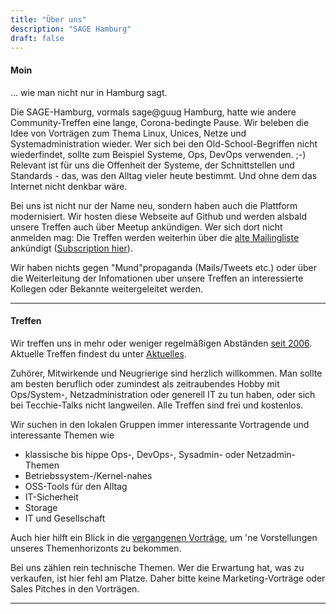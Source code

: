 ```yaml
---
title: "Über uns"
description: "SAGE Hamburg"
draft: false
---
```


#### Moin ####

... wie man nicht nur in Hamburg sagt.

Die SAGE-Hamburg, vormals sage@guug Hamburg, hatte wie andere Community-Treffen eine lange, Corona-bedingte Pause.
Wir beleben die Idee von Vorträgen zum Thema Linux, Unices, Netze und Systemadministration wieder. Wer sich
bei den Old-School-Begriffen nicht wiederfindet, sollte zum Beispiel Systeme, Ops, DevOps verwenden. ;-)
Relevant ist für uns die Offenheit der Systeme, der Schnittstellen und Standards - das, was den Alltag
vieler heute bestimmt. Und ohne dem das Internet nicht denkbar wäre.

Bei uns ist nicht nur der Name neu, sondern haben auch die Plattform modernisiert. Wir hosten diese Webseite auf Github
und werden alsbald unsere Treffen auch über Meetup ankündigen. Wer sich dort nicht anmelden mag: Die Treffen werden
weiterhin über die [alte Mailingliste](https://lists.guug.de/pipermail/sage-hamburg/) ankündigt ([Subscription hier](https://lists.guug.de/cgi-bin/mailman/listinfo/sage-hamburg)).

Wir haben nichts gegen "Mund"propaganda (Mails/Tweets etc.) oder über die Weiterleitung der Infomationen uber unsere Treffen an interessierte Kollegen oder Bekannte weitergeleitet werden.

---

#### Treffen ####

Wir treffen uns in mehr oder weniger regelmäßigen Abständen [seit 2006](/historisch/). Aktuelle Treffen findest du unter
[Aktuelles](/blog).

Zuhörer, Mitwirkende und Neugrierige sind herzlich willkommen.
Man sollte am besten beruflich oder zumindest als zeitraubendes Hobby mit
Ops/System-, Netzadministration oder generell IT zu tun haben, oder sich bei
Tecchie-Talks nicht langweilen. Alle Treffen sind frei und kostenlos.

Wir suchen in den lokalen Gruppen immer interessante Vortragende und interessante Themen wie

 * klassische bis hippe Ops-, DevOps-, Sysadmin- oder Netzadmin-Themen
 * Betriebssystem-/Kernel-nahes
 * OSS-Tools für den Alltag
 * IT-Sicherheit
 * Storage
 * IT und Gesellschaft

Auch hier hilft ein Blick in die [vergangenen Vorträge](/historisch), um 'ne Vorstellungen unseres Themenhorizonts zu bekommen.

Bei uns zählen rein technische Themen. Wer die Erwartung hat, was zu verkaufen, ist hier fehl am Platze. Daher bitte keine Marketing-Vorträge oder Sales Pitches in den Vorträgen.

----
<br />
<br />


